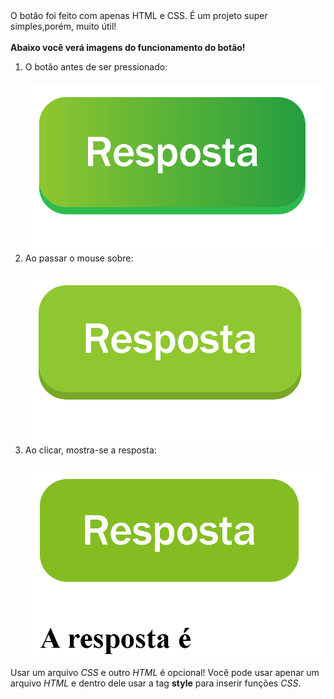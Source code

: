 <!DOCTYPE html>
<html>
<a>O botão foi feito com apenas HTML e CSS. É um projeto super simples,porém, muito útil!</a>
<br>
<br>
<strong>Abaixo você verá imagens do funcionamento do botão!</strong>
<br>
<div class="img">
<ol>
    <li> O botão antes de ser pressionado:</li>
<br>
    <img src="/SCREENSHOTS/Screenshot1.png">
<br>
    <li> Ao passar o mouse sobre:</li>
<br>
    <img src="/SCREENSHOTS/Screenshot2.png">
<br>
    <li> Ao clicar, mostra-se a resposta:</li>
<br>
    <img src="/SCREENSHOTS/Screenshot3.png">
</ol>
</div>
Usar um arquivo <em>CSS</em> e outro <em>HTML</em> é opcional! Você pode usar apenar um arquivo <em>HTML</em> e dentro dele usar a tag <strong>style</strong> para inserir funções <em>CSS</em>.

</html>
